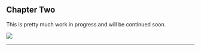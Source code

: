 Chapter Two
-----------
This is pretty much work in progress and will be continued soon.

![](images/two.jpg)

---
